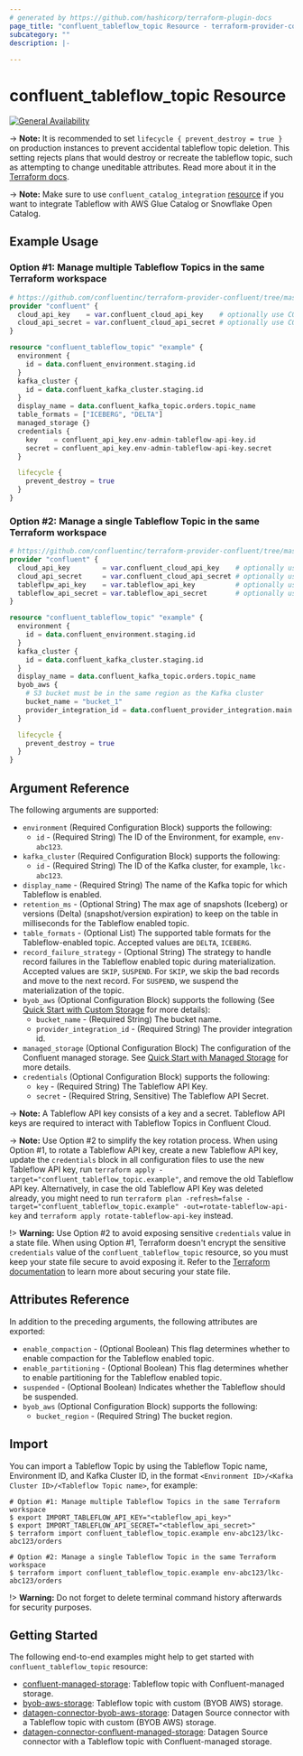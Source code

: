 ```yaml
---
# generated by https://github.com/hashicorp/terraform-plugin-docs
page_title: "confluent_tableflow_topic Resource - terraform-provider-confluent"
subcategory: ""
description: |-
  
---
```


# confluent_tableflow_topic Resource

[![General Availability](https://img.shields.io/badge/Lifecycle%20Stage-General%20Availability-%2345c6e8)](https://docs.confluent.io/cloud/current/api.html#section/Versioning/API-Lifecycle-Policy)

-> **Note:** It is recommended to set `lifecycle { prevent_destroy = true }` on production instances to prevent accidental tableflow topic deletion. This setting rejects plans that would destroy or recreate the tableflow topic, such as attempting to change uneditable attributes. Read more about it in the [Terraform docs](https://www.terraform.io/language/meta-arguments/lifecycle#prevent_destroy).

-> **Note:** Make sure to use `confluent_catalog_integration` [resource](https://registry.terraform.io/providers/confluentinc/confluent/latest/docs/resources/confluent_catalog_integration) if you want to integrate Tableflow with AWS Glue Catalog or Snowflake Open Catalog.

## Example Usage

### Option #1: Manage multiple Tableflow Topics in the same Terraform workspace

```terraform
# https://github.com/confluentinc/terraform-provider-confluent/tree/master/examples/configurations/tableflow/confluent-managed-storage
provider "confluent" {
  cloud_api_key    = var.confluent_cloud_api_key    # optionally use CONFLUENT_CLOUD_API_KEY env var
  cloud_api_secret = var.confluent_cloud_api_secret # optionally use CONFLUENT_CLOUD_API_SECRET env var
}

resource "confluent_tableflow_topic" "example" {
  environment {
    id = data.confluent_environment.staging.id
  }
  kafka_cluster {
    id = data.confluent_kafka_cluster.staging.id
  }
  display_name = data.confluent_kafka_topic.orders.topic_name
  table_formats = ["ICEBERG", "DELTA"]
  managed_storage {}
  credentials {
    key    = confluent_api_key.env-admin-tableflow-api-key.id
    secret = confluent_api_key.env-admin-tableflow-api-key.secret
  }

  lifecycle {
    prevent_destroy = true
  }
}
```

### Option #2: Manage a single Tableflow Topic in the same Terraform workspace

```terraform
# https://github.com/confluentinc/terraform-provider-confluent/tree/master/examples/configurations/tableflow/byob-aws-storage
provider "confluent" {
  cloud_api_key        = var.confluent_cloud_api_key    # optionally use CONFLUENT_CLOUD_API_KEY env var
  cloud_api_secret     = var.confluent_cloud_api_secret # optionally use CONFLUENT_CLOUD_API_SECRET env var
  tableflpw_api_key    = var.tableflow_api_key          # optionally use TABLEFLOW_API_KEY env var
  tableflow_api_secret = var.tableflow_api_secret       # optionally use TABLEFLOW_API_SECRET env var
}

resource "confluent_tableflow_topic" "example" {
  environment {
    id = data.confluent_environment.staging.id
  }
  kafka_cluster {
    id = data.confluent_kafka_cluster.staging.id
  }
  display_name = data.confluent_kafka_topic.orders.topic_name
  byob_aws {
    # S3 bucket must be in the same region as the Kafka cluster
    bucket_name = "bucket_1"
    provider_integration_id = data.confluent_provider_integration.main.id
  }

  lifecycle {
    prevent_destroy = true
  }
}
```

<!-- schema generated by tfplugindocs -->
## Argument Reference

The following arguments are supported:

- `environment` (Required Configuration Block) supports the following:
    - `id` - (Required String) The ID of the Environment, for example, `env-abc123`. 
- `kafka_cluster` (Required Configuration Block) supports the following:
    - `id` - (Required String) The ID of the Kafka cluster, for example, `lkc-abc123`.
- `display_name` - (Required String) The name of the Kafka topic for which Tableflow is enabled.
- `retention_ms` - (Optional String) The max age of snapshots (Iceberg) or versions (Delta) (snapshot/version expiration) to keep on the table in milliseconds for the Tableflow enabled topic.
- `table_formats` - (Optional List) The supported table formats for the Tableflow-enabled topic. Accepted values are `DELTA`, `ICEBERG`.
- `record_failure_strategy` - (Optional String) The strategy to handle record failures in the Tableflow enabled topic during materialization. Accepted values are `SKIP`, `SUSPEND`. For `SKIP`, we skip the bad records and move to the next record. For `SUSPEND`, we suspend the materialization of the topic.
- `byob_aws` (Optional Configuration Block) supports the following (See [Quick Start with Custom Storage](https://docs.confluent.io/cloud/current/topics/tableflow/get-started/quick-start-custom-storage-glue.html#cloud-tableflow-quick-start) for more details):
    - `bucket_name` - (Required String) The bucket name.
    - `provider_integration_id` - (Required String) The provider integration id.
- `managed_storage` (Optional Configuration Block) The configuration of the Confluent managed storage. See [Quick Start with Managed Storage](https://docs.confluent.io/cloud/current/topics/tableflow/get-started/quick-start-managed-storage.html#cloud-tableflow-quick-start-managed-storage) for more details.
- `credentials` (Optional Configuration Block) supports the following:
    - `key` - (Required String) The Tableflow API Key.
    - `secret` - (Required String, Sensitive) The Tableflow API Secret.

-> **Note:** A Tableflow API key consists of a key and a secret. Tableflow API keys are required to interact with Tableflow Topics in Confluent Cloud.

-> **Note:** Use Option #2 to simplify the key rotation process. When using Option #1, to rotate a Tableflow API key, create a new Tableflow API key, update the `credentials` block in all configuration files to use the new Tableflow API key, run `terraform apply -target="confluent_tableflow_topic.example"`, and remove the old Tableflow API key. Alternatively, in case the old Tableflow API Key was deleted already, you might need to run `terraform plan -refresh=false -target="confluent_tableflow_topic.example" -out=rotate-tableflow-api-key` and `terraform apply rotate-tableflow-api-key` instead.

!> **Warning:** Use Option #2 to avoid exposing sensitive `credentials` value in a state file. When using Option #1, Terraform doesn't encrypt the sensitive `credentials` value of the `confluent_tableflow_topic` resource, so you must keep your state file secure to avoid exposing it. Refer to the [Terraform documentation](https://www.terraform.io/docs/language/state/sensitive-data.html) to learn more about securing your state file.

## Attributes Reference

In addition to the preceding arguments, the following attributes are exported:

- `enable_compaction` - (Optional Boolean) This flag determines whether to enable compaction for the Tableflow enabled topic.
- `enable_partitioning` - (Optional Boolean) This flag determines whether to enable partitioning for the Tableflow enabled topic.
- `suspended` - (Optional Boolean) Indicates whether the Tableflow should be suspended.
- `byob_aws` (Optional Configuration Block) supports the following:
    - `bucket_region` - (Required String) The bucket region.

## Import

You can import a Tableflow Topic by using the Tableflow Topic name, Environment ID, and Kafka Cluster ID, in the format `<Environment ID>/<Kafka Cluster ID>/<Tableflow Topic name>`, for example:

```shell
# Option #1: Manage multiple Tableflow Topics in the same Terraform workspace
$ export IMPORT_TABLEFLOW_API_KEY="<tableflow_api_key>"
$ export IMPORT_TABLEFLOW_API_SECRET="<tableflow_api_secret>"
$ terraform import confluent_tableflow_topic.example env-abc123/lkc-abc123/orders

# Option #2: Manage a single Tableflow Topic in the same Terraform workspace
$ terraform import confluent_tableflow_topic.example env-abc123/lkc-abc123/orders
```

!> **Warning:** Do not forget to delete terminal command history afterwards for security purposes.

## Getting Started
The following end-to-end examples might help to get started with `confluent_tableflow_topic` resource:
* [confluent-managed-storage](https://github.com/confluentinc/terraform-provider-confluent/tree/master/examples/configurations/tableflow/confluent-managed-storage): Tableflow topic with Confluent-managed storage.
* [byob-aws-storage](https://github.com/confluentinc/terraform-provider-confluent/tree/master/examples/configurations/tableflow/confluent-managed-storage): Tableflow topic with custom (BYOB AWS) storage.
* [datagen-connector-byob-aws-storage](https://github.com/confluentinc/terraform-provider-confluent/tree/master/examples/configurations/tableflow/datagen-connector-byob-aws-storage): Datagen Source connector with a Tableflow topic with custom (BYOB AWS) storage.
* [datagen-connector-confluent-managed-storage](https://github.com/confluentinc/terraform-provider-confluent/tree/master/examples/configurations/tableflow/datagen-connector-confluent-managed-storage): Datagen Source connector with a Tableflow topic with Confluent-managed storage.
